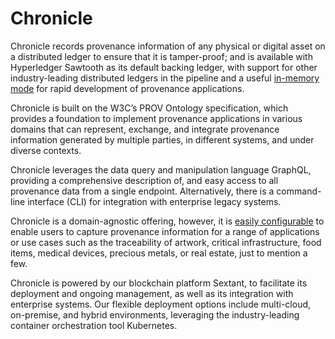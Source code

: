 # Chronicle

Chronicle records provenance information of any physical or digital asset on a distributed ledger to ensure that it is tamper-proof; and is available with Hyperledger Sawtooth as its default backing ledger, with support for other industry-leading distributed ledgers in the pipeline and a useful [in-memory mode](./building.md/#in-memory-version) for rapid development of provenance applications.

Chronicle is built on the W3C’s PROV Ontology specification, which provides a foundation to implement provenance applications in various domains that can represent, exchange, and integrate provenance information generated by multiple parties, in different systems, and under diverse contexts.

Chronicle leverages the data query and manipulation language GraphQL, providing a comprehensive description of, and easy access to all provenance data from a single endpoint. Alternatively, there is a command-line interface (CLI) for integration with enterprise legacy systems.

Chronicle is a domain-agnostic offering, however, it is [easily configurable](./domain_modelling.md) to enable users to capture provenance information for a range of applications or use cases such as the traceability of artwork, critical infrastructure, food items, medical devices, precious metals, or real estate, just to mention a few.

Chronicle is powered by our blockchain platform Sextant, to facilitate its deployment and ongoing management, as well as its integration with enterprise systems. Our flexible deployment options include multi-cloud, on-premise, and hybrid environments, leveraging the industry-leading container orchestration tool Kubernetes.

